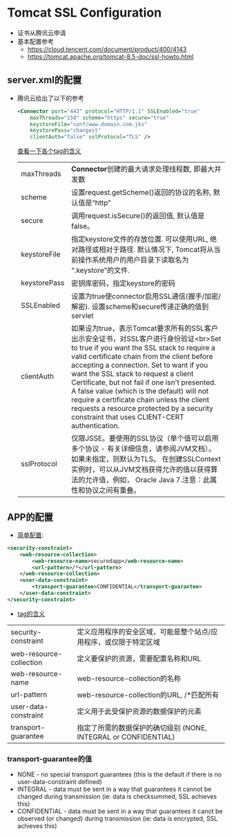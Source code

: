 # Tomcat SSL Configuration

- 证书从腾讯云申请
- 基本配置参考
  - https://cloud.tencent.com/document/product/400/4143
  - https://tomcat.apache.org/tomcat-8.5-doc/ssl-howto.html

## server.xml的配置

- 腾讯云给出了以下的参考

  ```xml
  <Connector port="443" protocol="HTTP/1.1" SSLEnabled="true"
      maxThreads="150" scheme="https" secure="true"
      keystoreFile="conf/www.domain.com.jks"
      keystorePass="changeit"
      clientAuth="false" sslProtocol="TLS" />
  ```

  [查看一下各个tag的含义](https://tomcat.apache.org/tomcat-8.5-doc/config/http.html)

  |                |                                                              |
  | -------------- | ------------------------------------------------------------ |
  | maxThreads     | **Connector**创建的最大请求处理线程数, 即最大并发数          |
  | scheme         | 设置request.getScheme()返回的协议的名称, 默认值是“http”      |
  | secure         | 调用request.isSecure()的返回值, 默认值是false。              |
  | keystoreFile | 指定keystore文件的存放位置.  可以使用URL, 绝对路径或相对于路径. 默认情况下, Tomcat将从当前操作系统用户的用户目录下读取名为 “.keystore”的文件. |
  | keystorePass | 密钥库密码，指定keystore的密码                               |
  | SSLEnabled   | 设置为true使connector启用SSL通信(握手/加密/解密). 设置scheme和secure传递正确的值到servlet |
  | clientAuth   | 如果设为true，表示Tomcat要求所有的SSL客户出示安全证书，对SSL客户进行身份验证<br\>Set to true if you want the SSL stack to require a valid certificate chain from the client before accepting a connection. Set to want if you want the SSL stack to request a client Certificate, but not fail if one isn't presented. A false value (which is the default) will not require a certificate chain unless the client requests a resource protected by a security constraint that uses CLIENT-CERT authentication. |
  | sslProtocol  | 仅限JSSE。要使用的SSL协议（单个值可以启用多个协议 - 有关详细信息，请参阅JVM文档）。 如果未指定，则默认为TLS。 在创建SSLContext实例时，可以从JVM文档获得允许的值以获得算法的允许值，例如， Oracle Java 7.注意：此属性和协议之间有重叠。 |

## APP的配置

- [简单配置](https://dzone.com/articles/setting-ssl-tomcat-5-minutes):

```xml
<security-constraint>
    <web-resource-collection>
        <web-resource-name>securedapp</web-resource-name>
        <url-pattern>/*</url-pattern>
    </web-resource-collection>
    <user-data-constraint>
        <transport-guarantee>CONFIDENTIAL</transport-guarantee>
    </user-data-constraint>
</security-constraint>
```

- [tag的含义](http://wiki.metawerx.net/wiki/ForcingSSLForSectionsOfYourWebsite)

|                         |                                                              |
| ----------------------- | ------------------------------------------------------------ |
| security-constraint     | 定义应用程序的安全区域，可能是整个站点/应用程序，或仅限于特定区域 |
| web-resource-collection | 定义要保护的资源，需要配置名称和URL                          |
| web-resource-name       | web-resource-collection的名称                                |
| url-pattern             | web-resource-collection的URL, /*匹配所有                     |
| user-data-constraint    | 定义用于此受保护资源的数据保护的元素                         |
| transport-guarantee     | 指定了所需的数据保护的确切级别 (NONE, INTEGRAL or CONFIDENTIAL) |

### transport-guarantee的值

- NONE - no special transport guarantees (this is the default if there is no user-data-constraint defined)
- INTEGRAL - data must be sent in a way that guarantees it cannot be changed during transmission (ie: data is checksummed, SSL achieves this)
- CONFIDENTIAL - data must be sent in a way that guarantees it canot be observed (or changed) during transmission (ie: data is encrypted, SSL achieves this)